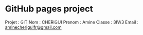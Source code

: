 # GitHub pages project

Projet : GIT 
Nom : CHERIGUI
Prenom : Amine
Classe : 3IW3
Email : aminecheriguifr@gmail.com

